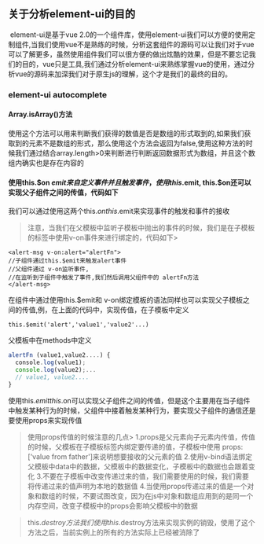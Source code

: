 ## 关于分析element-ui的目的
  element-ui是基于vue 2.0的一个组件库，使用element-ui我们可以方便的使用定制组件,当我们使用vue不是熟练的时候，分析这套组件的源码可以让我们对于vue可以了解更多，虽然使用组件我们可以很方便的做出炫酷的效果，但是不要忘记我们的目的，vue只是工具,我们通过分析element-ui来熟练掌握vue的使用，通过分析vue的源码来加深我们对于原生js的理解，这个才是我们的最终的目的。
### element-ui  autocomplete
#### Array.isArray()方法
使用这个方法可以用来判断我们获得的数值是否是数组的形式取到的,如果我们获取到的元素不是数组的形式，那么使用这个方法会返回为false,使用这种方法的时候我们通过结合array.length>0来判断进行判断返回数据形式为数组，并且这个数组内确实也是存在内容的
#### 使用this.$on  $emit 来自定义事件并且触发事件，使用this.$emit, this.$on还可以实现父子组件之间的传值，代码如下
我们可以通过使用这两个this.$on this.$emit来实现事件的触发和事件的接收
>注意，当我们在父模板中监听子模板中抛出的事件的时候，我们是在子模板的标签中使用v-on事件来进行绑定的，代码如下>
```
<alert-msg v-on:alert="alertFn">
//子组件通过this.$emit来触发alert事件
//父组件通过 v-on监听事件,
//在监听到子组件中触发了事件,我们然后调用父组件中的 alertFn方法
</alert-msg>
```
在组件中通过使用this.$emit和 v-on绑定模板的语法同样也可以实现父子模板之间的传值,例，在上面的代码中，实现传值，在子模板中定义
```
this.$emit('alert','value1','value2'...)
```
父模板中在methods中定义

```javascript
alertFn (value1,value2....) {
  console.log(value1);
  console.log(value2);...
  // value1, value2....
}
```

使用this.$emit this.$on可以实现父子组件之间的传值，但是这个主要用在当子组件中触发某种行为的时候，父组件中接着触发某种行为，要实现父子组件的通信还是要使用props来实现传值
>使用props传值的时候注意的几点>
1.props是父元素向子元素内传值，传值的时候，父模板在子模板标签内绑定要传递的值，子模板中使用 props: ['value from father']来说明想要接收的父元素的值
2.使用v-bind语法绑定父模板中data中的数据，父模板中的数据变化，子模板中的数据也会跟着变化
3.不要在子模板中改变传递过来的值，我们需要使用的时候，我们需要将传递过来的值声明为本地的数据值
4.当使用props传递过来的值是一个对象和数组的时候，不要试图改变，因为在js中对象和数组应用到的是同一个内存空间，改变子模板中的props会影响父模板中的数据


> this.$destroy方法
 我们使用this.$destroy方法来实现实例的销毁，使用了这个方法之后，当前实例上的所有的方法实际上已经被消除了
>

